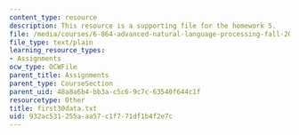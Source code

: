 ```yaml
---
content_type: resource
description: This resource is a supporting file for the homework 5.
file: /media/courses/6-864-advanced-natural-language-processing-fall-2005/932ac531255aaa57c1f771df1b4f2e7c_first30data.txt
file_type: text/plain
learning_resource_types:
- Assignments
ocw_type: OCWFile
parent_title: Assignments
parent_type: CourseSection
parent_uid: 48a8a6b4-bb3a-c5c6-9c7c-63540f644c1f
resourcetype: Other
title: first30data.txt
uid: 932ac531-255a-aa57-c1f7-71df1b4f2e7c
---
```

